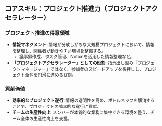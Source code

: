


## コアスキル：プロジェクト推進力（プロジェクトアクセラレーター）

### プロジェクト推進の得意領域

*   **情報マネジメント**: 情報が分散しがちな大規模プロジェクトにおいて、情報を整理し、関係者が動きやすい環境を整備する。
    *   議事録作成、タスク管理、Notionを活用した情報整理など。
*   **「プロジェクトアクセラレーター」としての役割**: 指示出し型の「プロジェクトマネージャー」ではなく、参加者のスピードアップを後押しし、プロジェクト全体を円滑に進める役割。

### 貢献価値

*   **効率的なプロジェクト遂行**: 情報の透明性を高め、ボトルネックを解消することで、プロジェクトの効率的な遂行に貢献。
*   **チームの生産性向上**: メンバーが本質的な業務に集中できる環境を整え、チーム全体の生産性向上を支援。

